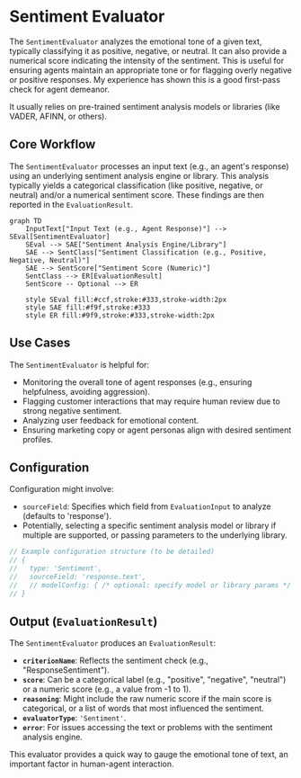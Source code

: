 # Sentiment Evaluator

The `SentimentEvaluator` analyzes the emotional tone of a given text, typically classifying it as positive, negative, or neutral. It can also provide a numerical score indicating the intensity of the sentiment. This is useful for ensuring agents maintain an appropriate tone or for flagging overly negative or positive responses. My experience has shown this is a good first-pass check for agent demeanor.

It usually relies on pre-trained sentiment analysis models or libraries (like VADER, AFINN, or others).

## Core Workflow

The `SentimentEvaluator` processes an input text (e.g., an agent's response) using an underlying sentiment analysis engine or library. This analysis typically yields a categorical classification (like positive, negative, or neutral) and/or a numerical sentiment score. These findings are then reported in the `EvaluationResult`.

```mermaid
graph TD
    InputText["Input Text (e.g., Agent Response)"] --> SEval[SentimentEvaluator]
    SEval --> SAE["Sentiment Analysis Engine/Library"]
    SAE --> SentClass["Sentiment Classification (e.g., Positive, Negative, Neutral)"]
    SAE --> SentScore["Sentiment Score (Numeric)"]
    SentClass --> ER[EvaluationResult]
    SentScore -- Optional --> ER

    style SEval fill:#ccf,stroke:#333,stroke-width:2px
    style SAE fill:#f9f,stroke:#333
    style ER fill:#9f9,stroke:#333,stroke-width:2px
```

## Use Cases

The `SentimentEvaluator` is helpful for:

*   Monitoring the overall tone of agent responses (e.g., ensuring helpfulness, avoiding aggression).
*   Flagging customer interactions that may require human review due to strong negative sentiment.
*   Analyzing user feedback for emotional content.
*   Ensuring marketing copy or agent personas align with desired sentiment profiles.

## Configuration

Configuration might involve:

*   `sourceField`: Specifies which field from `EvaluationInput` to analyze (defaults to 'response').
*   Potentially, selecting a specific sentiment analysis model or library if multiple are supported, or passing parameters to the underlying library.

```typescript
// Example configuration structure (to be detailed)
// {
//   type: 'Sentiment',
//   sourceField: 'response.text',
//   // modelConfig: { /* optional: specify model or library params */ }
// }
```

## Output (`EvaluationResult`)

The `SentimentEvaluator` produces an `EvaluationResult`:

*   **`criterionName`**: Reflects the sentiment check (e.g., "ResponseSentiment").
*   **`score`**: Can be a categorical label (e.g., "positive", "negative", "neutral") or a numeric score (e.g., a value from -1 to 1).
*   **`reasoning`**: Might include the raw numeric score if the main score is categorical, or a list of words that most influenced the sentiment.
*   **`evaluatorType`**: `'Sentiment'`.
*   **`error`**: For issues accessing the text or problems with the sentiment analysis engine.

This evaluator provides a quick way to gauge the emotional tone of text, an important factor in human-agent interaction. 
